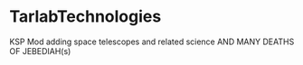 TarlabTechnologies
==================

KSP Mod adding space telescopes and related science
AND MANY DEATHS OF JEBEDIAH(s)
